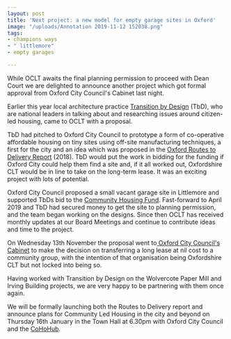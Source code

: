 ```yaml
---
layout: post
title: 'Next project: a new model for empty garage sites in Oxford'
image: "/uploads/Annotation 2019-11-12 152038.png"
tags:
- champions ways
- " littlemore"
- empty garages

---
```

While OCLT awaits the final planning permission to proceed with Dean Court we are delighted to announce another project which got formal approval from Oxford City Council's Cabinet last night.

Earlier this year local architecture practice [Transition by Design](http://www.transitionbydesign.org) (TbD), who are national leaders in talking about and researching issues around citizen-led housing, came to OCLT with a proposal.

TbD had pitched to Oxford City Council to prototype a form of co-operative affordable housing on tiny sites using off-site manufacturing techniques, a first for the city and an idea which was proposed in the [Oxford Routes to Delivery Report](https://issuu.com/cohohub/docs/oxfordclh_finalreport_and_appendice/44) (2018). TbD would put the work in bidding for the funding if Oxford City could help them find a site and, if it all worked out, Oxfordshire CLT would be in line to take on the long-term lease. It was an exciting project with lots of potential.

Oxford City Council proposed a small vacant garage site in Littlemore and supported TbDs bid to the [Community Housing Fund](https://www.gov.uk/government/collections/community-housing-fund). Fast-forward to April 2019 and TbD had secured money to get the site to planning permission, and the team began working on the designs. Since then OCLT has received monthly updates at our Board Meetings and continue to contribute ideas and time to the project.

On Wednesday 13th November the proposal went to[ Oxford City Council's Cabinet](http://mycouncil.oxford.gov.uk/ieListDocuments.aspx?CId=527&MId=5333&Ver=4) to make the decision on transferring a long lease at nil cost to a community group, with the intention of that organisation being Oxfordshire CLT but not locked into being so.

Having worked with Transition by Design on the Wolvercote Paper Mill and Irving Building projects, we are very happy to be partnering with them once again.

We will be formally launching both the Routes to Delivery report and announce plans for Community Led Housing in the city and beyond on Thursday 16th January in the Town Hall at 6.30pm with Oxford City Council and the [CoHoHub](http://collaborativehousing.org.uk).